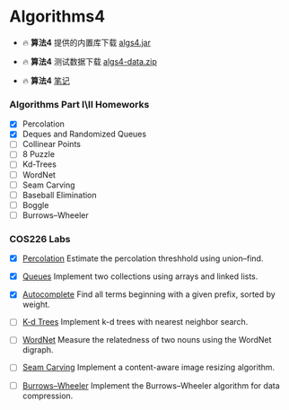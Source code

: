 # Algorithms4

- 🔥 **算法4** 提供的内置库下载 [algs4.jar](https://algs4.cs.princeton.edu/code/algs4.jar)

- 🔥 **算法4** 测试数据下载 [algs4-data.zip](https://algs4.cs.princeton.edu/code/algs4-data.zip)

- 🔥 **算法4** [笔记](https://github.com/MeandNi/Algorithms4-Common)

### Algorithms Part I\II Homeworks
- [x] Percolation
- [X] Deques and Randomized Queues
- [ ] Collinear Points
- [ ] 8 Puzzle
- [ ] Kd-Trees
- [ ] WordNet
- [ ] Seam Carving
- [ ] Baseball Elimination
- [ ] Boggle
- [ ] Burrows–Wheeler
### COS226 Labs

- [x] [Percolation](https://www.cs.princeton.edu/courses/archive/fall20/cos226/assignments/percolation/specification.php) Estimate the percolation threshhold using union–find.
- [x] [Queues](https://www.cs.princeton.edu/courses/archive/fall20/cos226/assignments/queues/specification.php) Implement two collections using arrays and linked lists.
- [x] [Autocomplete](https://www.cs.princeton.edu/courses/archive/fall20/cos226/assignments/autocomplete/specification.php) Find all terms beginning with a given prefix, sorted by weight.
- [ ] [K-d Trees](https://www.cs.princeton.edu/courses/archive/fall20/cos226/assignments/kdtree/specification.php) Implement k-d trees with nearest neighbor search. 
- [ ] [WordNet](https://www.cs.princeton.edu/courses/archive/fall20/cos226/assignments/wordnet/specification.php) Measure the relatedness of two nouns using the WordNet digraph.
- [ ] [Seam Carving](https://www.cs.princeton.edu/courses/archive/fall20/cos226/assignments/seam/specification.php) Implement a content-aware image resizing algorithm.
- [ ] [Burrows–Wheeler](https://www.cs.princeton.edu/courses/archive/fall20/cos226/assignments/burrows/specification.php) Implement the Burrows–Wheeler algorithm for data compression.

